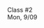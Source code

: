 <div class="lecture1">

<div class="column_date">
<p markdown="block">

Class #2 <br>
Mon, 9/09

</p>
</div>
<div class="column_materials">
<p markdown="block">



</p>
</div>

<div class="column_assign">
<p markdown="block">



</p>
</div>

</div>

